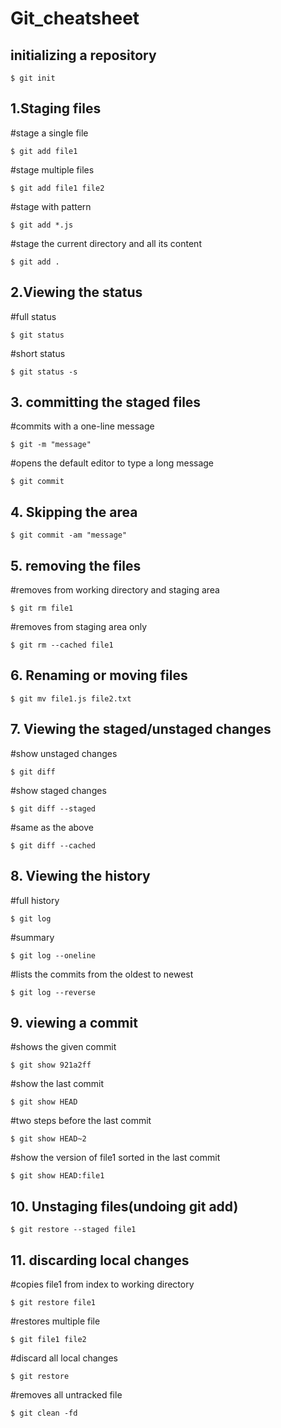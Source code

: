 # Git_cheatsheet
## initializing a repository
```
$ git init
```
## 1.Staging files
#stage a single file
```
$ git add file1
```
#stage multiple files
```
$ git add file1 file2
```
#stage with pattern
```
$ git add *.js
```
#stage the current directory and all its content
```
$ git add .
```
## 2.Viewing the status
#full status
```
$ git status
```
#short status
```
$ git status -s
```
## 3. committing the staged files
#commits with a one-line message
```
$ git -m "message"
```
#opens the default editor to type a long message
```
$ git commit
```
## 4. Skipping the area
```
$ git commit -am "message"
```
## 5. removing the files
#removes from working directory and staging area
``` 
$ git rm file1
```
#removes from staging area only
```
$ git rm --cached file1
```
## 6. Renaming or moving files
```
$ git mv file1.js file2.txt
```
## 7. Viewing the staged/unstaged changes
#show unstaged changes
```
$ git diff
```
#show staged changes
```
$ git diff --staged
```
#same as the above
```
$ git diff --cached
```
## 8. Viewing the history
#full history
```
$ git log
```
#summary
```
$ git log --oneline
```
#lists the commits from the oldest to newest
```
$ git log --reverse
```
## 9. viewing a commit
#shows the given commit
```
$ git show 921a2ff
```
#show the last commit
```
$ git show HEAD
```
#two steps before the last commit
```
$ git show HEAD~2
```
#show the version of file1 sorted in the last commit
```
$ git show HEAD:file1
```
## 10. Unstaging files(undoing git add)
```
$ git restore --staged file1
```
## 11. discarding local changes
#copies file1 from index to working directory
```
$ git restore file1
```
#restores multiple file
```
$ git file1 file2
```
#discard all local changes
```
$ git restore
```
#removes all untracked file
```
$ git clean -fd
